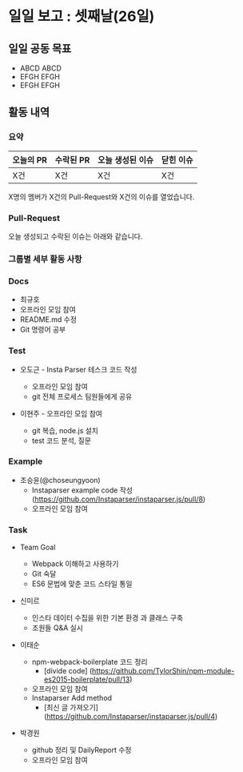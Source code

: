 # 일일 보고 : 셋째날(26일)

## 일일 공동 목표

* ABCD ABCD
* EFGH EFGH
* EFGH EFGH

## 활동 내역

### 요약
| 오늘의 PR | 수락된 PR | 오늘 생성된 이슈 | 닫힌 이슈 |
| --- | --- | --- | --- |
| X건 | X건 | X건 | X건 |

X명의 멤버가 X건의 Pull-Request와 X건의 이슈를 열었습니다.

### Pull-Request

오늘 생성되고 수락된 이슈는 아래와 같습니다.

### 그룹별 세부 활동 사항

### Docs

- 최규호
 - 오프라인 모임 참여
 - README.md 수정
 - Git 명령어 공부

### Test

- 오도근
        - Insta Parser 테스크 코드 작성
	- 오프라인 모임 참여
	- git 전체 프로세스 팀원들에게 공유

- 이현주
        - 오프라인 모임 참여
	- git 복습, node.js 설치
	- test 코드 분석, 질문

### Example

- 조승윤(@choseungyoon)
	- Instaparser example code 작성(https://github.com/Instaparser/instaparser.js/pull/8)
	- 오프라인 모임 참여

### Task

- Team Goal
	- Webpack 이해하고 사용하기
	- Git 숙달
	- ES6 문법에 맞춘 코드 스타일 통일

- 신미르
	- 인스타 데이터 수집을 위한 기본 환경 과 클래스 구축
	- 조원들 Q&A 실시

- 이태순
	- npm-webpack-boilerplate 코드 정리
		- [divide code] (https://github.com/TylorShin/npm-module-es2015-boilerplate/pull/13)
	- 오프라인 모임 참여
	- Instaparser Add method
		- [최신 글 가져오기] (https://github.com/Instaparser/instaparser.js/pull/4)

- 박경원
	- github 정리 및 DailyReport 수정
	- 오프라인 모임 참여
